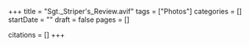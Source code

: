 +++
title = "Sgt._Striper's_Review.avif"
tags = ["Photos"]
categories = []
startDate = ""
draft = false
pages = []

citations = []
+++
